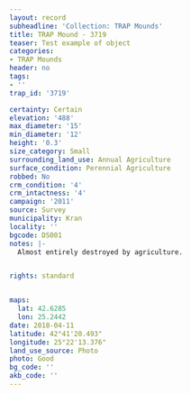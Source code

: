 ```yaml
---
layout: record
subheadline: 'Collection: TRAP Mounds'
title: TRAP Mound - 3719
teaser: Test example of object
categories:
- TRAP Mounds
header: no
tags:
- ''
trap_id: '3719'

certainty: Certain
elevation: '488'
max_diameter: '15'
min_diameter: '12'
height: '0.3'
size_category: Small
surrounding_land_use: Annual Agriculture
surface_condition: Perennial Agriculture
robbed: No
crm_condition: '4'
crm_intactness: '4'
campaign: '2011'
source: Survey
municipality: Kran
locality: ''
bgcode: DS001
notes: |-
  Almost entirely destroyed by agriculture.


rights: standard


maps:
  lat: 42.6285
  lon: 25.2442
date: 2018-04-11
latitude: 42°41'20.493"
longitude: 25°22'13.376"
land_use_source: Photo
photo: Good
bg_code: ''
akb_code: ''
---
```

